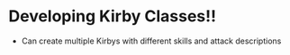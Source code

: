 # Developing Kirby Classes!!

* Can create multiple Kirbys with different skills and attack descriptions

